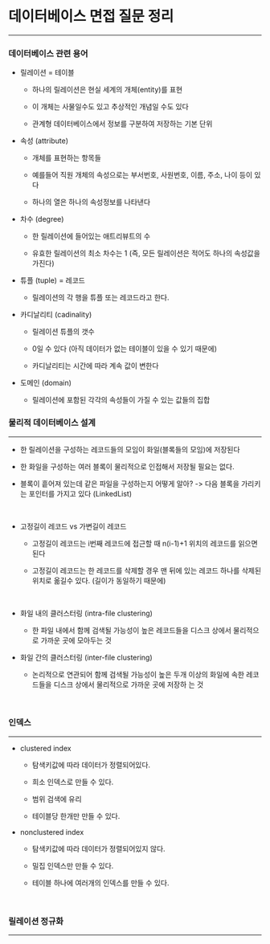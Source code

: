 # 데이터베이스 면접 질문 정리

---

### 데이터베이스 관련 용어

- 릴레이션 = 테이블
  
  - 하나의 릴레이션은 현실 세계의 개체(entity)를 표현 
  
  - 이 개체는 사물일수도 있고 추상적인 개념일 수도 있다
  
  - 관계형 데이터베이스에서 정보를 구분하여 저장하는 기본 단위

- 속성 (attribute)
  
  - 개체를 표현하는 항목들
  
  - 예를들어 직원 개체의 속성으로는 부서번호, 사원번호, 이름, 주소, 나이 등이 있다
  
  - 하나의 열은 하나의 속성정보를 나타낸다

- 차수 (degree)
  
  - 한 릴레이션에 들어있는 애트리뷰트의 수
  
  - 유효한 릴레이션의 최소 차수는 1 (즉, 모든 릴레이션은 적어도 하나의 속성값을 가진다)

- 튜플 (tuple) = 레코드
  
  - 릴레이션의 각 행을 튜플 또는 레코드라고 한다.

- 카디날리티 (cadinality)
  
  - 릴레이션 튜플의 갯수
  
  - 0일 수 있다 (아직 데이터가 없는 테이블이 있을 수 있기 때문에)
  
  - 카디날리티는 시간에 따라 계속 값이 변한다

- 도메인 (domain)
  
  - 릴레이션에 포함된 각각의 속성들이 가질 수 있는 값들의 집합



### 물리적 데이터베이스 설계

---

- 한 릴레이션을 구성하는 레코드들의 모임이 화일(블록들의 모임)에 저장된다

- 한 화일을 구성하는 여러 블록이 물리적으로 인접해서 저장될 필요는 없다.  

- 블록이 흩어져 있는데 같은 파일을 구성하는지 어떻게 알아? -> 다음 블록을 가리키는 포인터를 가지고 있다 (LinkedList)

<br>

- 고정길이 레코드 vs 가변길이 레코드
  
  - 고정길이 레코드는 i번째 레코드에 접근할 때 n(i-1)+1 위치의 레코드를 읽으면 된다
  
  - 고정길이 레코드는 한 레코드를 삭제할 경우 맨 뒤에 있는 레코드 하나를 삭제된 위치로 옮길수 있다. (길이가 동일하기 때문에)

<br>

- 화일 내의 클러스터링 (intra-file clustering)
  
  - 한 파일 내에서 함께 검색될 가능성이 높은 레코드들을 디스크 상에서 물리적으로 가까운 곳에 모아두는 것            
    
     

- 화일 간의 클러스터링 (inter-file clustering)
  
  - 논리적으로 연관되어 함께 검색될 가능성이 높은 두개 이상의 화일에 속한 레코드들을 디스크 상에서 물리적으로 가까운 곳에 저장하 는 것         

<br>

### 인덱스

---

- clustered index
  
  - 탐색키값에 따라 데이터가 정렬되어있다.
  
  - 희소 인덱스로 만들 수 있다.
  
  - 범위 검색에 유리
  
  - 테이블당 한개만 만들 수 있다.

- nonclustered index
  
  - 탐색키값에 따라 데이터가 정렬되어있지 않다.
  
  - 밀집 인덱스만 만들 수 있다.
  
  - 테이블 하나에 여러개의 인덱스를 만들 수 있다. 

<br>

### 릴레이션 정규화

---


